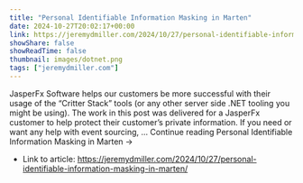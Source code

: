 ```yaml
---
title: "Personal Identifiable Information Masking in Marten"
date: 2024-10-27T20:02:17+00:00
link: https://jeremydmiller.com/2024/10/27/personal-identifiable-information-masking-in-marten/
showShare: false
showReadTime: false
thumbnail: images/dotnet.png
tags: ["jeremydmiller.com"]
---
```

JasperFx Software helps our customers be more successful with their usage of the “Critter Stack” tools (or any other server side .NET tooling you might be using). The work in this post was delivered for a JasperFx customer to help protect their customer’s private information. If you need or want any help with event sourcing, … Continue reading Personal Identifiable Information Masking in Marten →

- Link to article: https://jeremydmiller.com/2024/10/27/personal-identifiable-information-masking-in-marten/